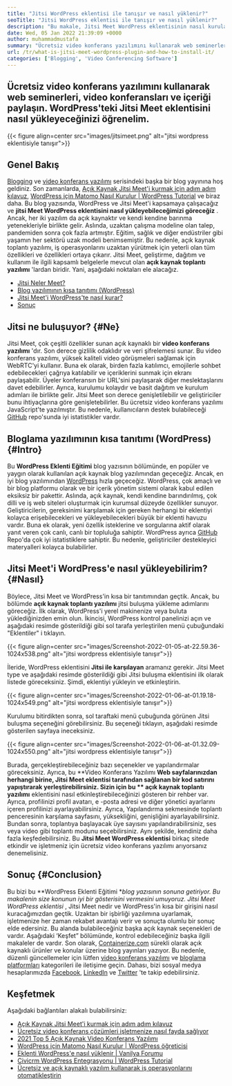 ```yaml
---
title: "Jitsi WordPress eklentisi ile tanışır ve nasıl yüklenir?" 
seoTitle: "Jitsi WordPress eklentisi ile tanışır ve nasıl yüklenir?" 
description: "Bu makale, Jitsi Meet WordPress eklentisinin nasıl kurulacağına dair size rehberlik edecektir. Jitsi Meet, güçlü özelliklere sahip açık kaynaklı bir video konferans yazılımıdır." 
date: Wed, 05 Jan 2022 21:39:09 +0000
author: muhammadmustafa
summary: "Ücretsiz video konferans yazılımını kullanarak web seminerleri, video konferansları yapın ve içeriği paylaşın. WordPress'teki Jitsi Meet eklentisini nasıl yükleyeceğinizi öğrenelim." 
url: /tr/what-is-jitsi-meet-wordpress-plugin-and-how-to-install-it/
categories: ['Blogging', 'Video Conferencing Software']
---
```


## Ücretsiz video konferans yazılımını kullanarak web seminerleri, video konferansları ve içeriği paylaşın. WordPress'teki Jitsi Meet eklentisini nasıl yükleyeceğinizi öğrenelim.

{{< figure align=center src="images/jitsimeet.png" alt="jitsi wordpress eklentisiyle tanışır">}}


## Genel Bakış
[Blogging][1] ve [video konferans yazılımı][2] serisindeki başka bir blog yayınına hoş geldiniz. Son zamanlarda, [Açık Kaynak Jitsi Meet'i kurmak için adım adım kılavuz][3], [WordPress için Matomo Nasıl Kurulur | WordPress Tutorial][4] ve biraz daha. Bu blog yazısında, WordPress ve Jitsi Meet'i kapsamaya çalışacağız ve **jitsi Meet WordPress eklentisini nasıl yükleyebileceğimizi göreceğiz** . Ancak, her iki yazılım da açık kaynaktır ve kendi kendine barınma yetenekleriyle birlikte gelir. Aslında, uzaktan çalışma modeline olan talep, pandemiden sonra çok fazla artmıştır. Eğitim, sağlık ve diğer endüstriler gibi yaşamın her sektörü uzak modeli benimsemiştir.
Bu nedenle, açık kaynak toplantı yazılımı, iş operasyonlarını uzaktan yürütmek için yeterli olan tüm özellikleri ve özellikleri ortaya çıkarır. Jitsi Meet, geliştirme, dağıtım ve kullanım ile ilgili kapsamlı belgelerle mevcut olan **açık kaynak toplantı yazılımı** 'lardan biridir. Yani, aşağıdaki noktaları ele alacağız.
  * [Jitsi Neler Meet?][5]
  * [Blog yazılımının kısa tanıtımı (WordPress)][6]
  * [Jitsi Meet'i WordPress'te nasıl kurar?][7]
  * [Sonuç][8]

## Jitsi ne buluşuyor?   {#Ne}
Jitsi Meet, çok çeşitli özellikler sunan açık kaynaklı bir **video konferans yazılımı** 'dır. Son derece gizlilik odaklıdır ve veri şifrelemesi sunar. Bu video konferans yazılımı, yüksek kaliteli video görüşmeleri sağlamak için WebRTC'yi kullanır. Buna ek olarak, birden fazla katılımcı, emojilerle sohbet edebilecekleri çağrıya katılabilir ve içeriklerini sunmak için ekranı paylaşabilir. Üyeler konferansın bir URL'sini paylaşarak diğer meslektaşlarını davet edebilirler. Ayrıca, kurulumu kolaydır ve basit dağıtım ve kurulum adımları ile birlikte gelir. Jitsi Meet son derece genişletilebilir ve geliştiriciler bunu ihtiyaçlarına göre genişletebilirler. Bu ücretsiz video konferans yazılımı JavaScript'te yazılmıştır. Bu nedenle, kullanıcıların destek bulabileceği [GitHub][9] repo'sunda iyi istatistikler vardır.

## Bloglama yazılımının kısa tanıtımı (WordPress)   {#Intro}
Bu **WordPress Eklenti Eğitimi**  blog yazısının bölümünde, en popüler ve yaygın olarak kullanılan açık kaynak blog yazılımından geçeceğiz. Ancak, en iyi blog yazılımından [WordPress][10] hızla geçeceğiz. WordPress, çok amaçlı ve bir blog platformu olarak ve bir içerik yönetim sistemi olarak kabul edilen eksiksiz bir pakettir. Aslında, açık kaynak, kendi kendine barındırılmış, çok dilli ve iş web siteleri oluşturmak için kurumsal düzeyde özellikler sunuyor. Geliştiricilerin, gereksinimi karşılamak için gereken herhangi bir eklentiyi kolayca erişebilecekleri ve yükleyebilecekleri büyük bir eklenti havuzu vardır. Buna ek olarak, yeni özellik isteklerine ve sorgularına aktif olarak yanıt veren çok canlı, canlı bir topluluğa sahiptir. WordPress ayrıca [GitHub][11] Repo'da çok iyi istatistiklere sahiptir. Bu nedenle, geliştiriciler destekleyici materyalleri kolayca bulabilirler.

## Jitsi Meet'i WordPress'e nasıl yükleyebilirim?   {#Nasıl}
Böylece, Jitsi Meet ve WordPress'in kısa bir tanıtımından geçtik. Ancak, bu bölümde **açık kaynak toplantı yazılımı**  jitsi buluşma yükleme adımlarını göreceğiz.
İlk olarak, WordPress'i yerel makinenize veya buluta yüklediğinizden emin olun.
İkincisi, WordPress kontrol panelinizi açın ve aşağıdaki resimde gösterildiği gibi sol tarafa yerleştirilen menü çubuğundaki "Eklentiler" i tıklayın.

{{< figure align=center src="images/Screenshot-2022-01-05-at-22.59.36-1024x538.png" alt="jitsi wordpress eklentisiyle tanışır">}}

İleride, WordPress eklentisini **Jitsi ile karşılayan**  aramanız gerekir. Jitsi Meet type ve aşağıdaki resimde gösterildiği gibi Jitsi buluşma eklentisini ilk olarak listede göreceksiniz. Şimdi, eklentiyi yükleyin ve etkinleştirin.

{{< figure align=center src="images/Screenshot-2022-01-06-at-01.19.18-1024x549.png" alt="jitsi wordpress eklentisiyle tanışır">}}

Kurulumu bitirdikten sonra, sol taraftaki menü çubuğunda görünen Jitsi buluşma seçeneğini görebilirsiniz. Bu seçeneği tıklayın, aşağıdaki resimde gösterilen sayfaya ineceksiniz.

{{< figure align=center src="images/Screenshot-2022-01-06-at-01.32.09-1024x550.png" alt="jitsi wordpress eklentisiyle tanışır">}}

Burada, gerçekleştirebileceğiniz bazı seçenekler ve yapılandırmalar göreceksiniz. Ayrıca, bu **Video Konferans Yazılımı  **Web sayfalarınızdan herhangi birine, Jitsi Meet eklentisi tarafından sağlanan bir kod satırını yapıştırarak yerleştirebilirsiniz. Sizin için bu **  açık kaynak toplantı yazılımı**  eklentisini nasıl etkinleştirebileceğinizi gösteren bir rehber var. Ayrıca, profilinizi profil avatarı, e -posta adresi ve diğer yönetici ayarlarını içeren profilinizi ayarlayabilirsiniz. Ayrıca, Yapılandırma sekmesinde toplantı penceresinin karşılama sayfasını, yüksekliğini, genişliğini ayarlayabilirsiniz. Bundan sonra, toplantıya başlayacak üye sayısını yapılandırabilirsiniz, ses veya video gibi toplantı modunu seçebilirsiniz.
Aynı şekilde, kendiniz daha fazla keşfedebilirsiniz. Bu **Jitsi Meet WordPress eklentisi**  birkaç sitede etkindir ve işletmeniz için ücretsiz video konferans yazılımı arıyorsanız denemelisiniz.

## Sonuç   {#Conclusion}
Bu bizi bu **WordPress Eklenti Eğitimi  **blog yazısının sonuna getiriyor. Bu makalenin size konunun iyi bir gösterisini vermesini umuyoruz. *Jitsi Meet WordPress eklentisi**  , Jitsi Meet nedir ve WordPress'in kısa bir girişini nasıl kuracağımızdan geçtik. Uzaktan bir işbirliği yazılımına uyarlamak, işletmenize her zaman rekabet avantajı verir ve sonuçta olumlu bir sonuç elde edersiniz. Bu alanda bulabileceğiniz başka açık kaynak seçenekleri de vardır. Aşağıdaki ‘Keşfet” bölümünde, kontrol edebileceğiniz başka ilgili makaleler de vardır.
Son olarak, [Containerize.com][12] sürekli olarak açık kaynaklı ürünler ve konular üzerine blog yayınları yazıyor. Bu nedenle, düzenli güncellemeler için lütfen [video konferans yazılımı][13] ve [bloglama platformları][14] kategorileri ile iletişime geçin. Dahası, bizi sosyal medya hesaplarımızda [Facebook][15], [LinkedIn][16] ve [Twitter][17] 'te takip edebilirsiniz.

## Keşfetmek
Aşağıdaki bağlantıları alakalı bulabilirsiniz:
  * [Açık Kaynak Jitsi Meet'i kurmak için adım adım kılavuz][3]
  * [Ücretsiz video konferans çözümleri işletmenize nasıl fayda sağlıyor][18]
  * [2021 Top 5 Açık Kaynak Video Konferans Yazılımı][19]
  * [WordPress için Matomo Nasıl Kurulur | WordPress öğreticisi][20]
  * [Eklenti WordPress'e nasıl yüklenir | Vanilya Forumu][21]
  * [Civicrm WordPress Entegrasyonu | WordPress Tutorial][22]
  * [Ücretsiz ve açık kaynaklı yazılım kullanarak iş operasyonlarını otomatikleştirin][23]

  
[1]: https://blog.containerize.com/category/blogging/
[2]: https://blog.containerize.com/category/video-conferencing-software/
[3]: https://blog.containerize.com/video-conferencing-software/how-to-set-up-open-source-jitsi-meet/
[4]: http://how%20to%20install%20matomo%20for%20wordpress%20%7C%20wordpress%20tutorial/
[5]: #what
[6]: #intro
[7]: #how
[8]: #Conclusion
[9]: https://github.com/jitsi/jitsi-meet
[10]: https://products.containerize.com/blogging/wordpress/
[11]: https://github.com/wordpress/
[12]: https://www.containerize.com/
[13]: https://products.containerize.com/video-conferencing/
[14]: https://products.containerize.com/blogging/
[15]: https://web.facebook.com/containerize
[16]: https://www.linkedin.com/company/containerize/
[17]: https://twitter.com/containerize_co
[18]: https://blog.containerize.com/
[19]: https://blog.containerize.com/video-conferencing-software/top-5-open-source-video-conferencing-software-of-2021/
[20]: #
[21]: https://blog.containerize.com/blogging/how-to-a-install-plugin-in-wordpress-vanilla-forum/
[22]: https://blog.containerize.com/blogging/civicrm-wordpress-integration-wordpress-tutorial/
[23]: https://blog.containerize.com/blogging/automate-business-operations-using-open-source-software/
